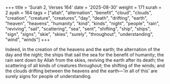 +++
title = 'Surah 2, Verses 164'
date = '2025-08-30'
weight = 171
surah = 2
ayah = 164
tags = ["allah", "alternation", "benefit", "cloud", "clouds", "creation", "creature", "creatures", "day", "death", "drifting", "earth", "heaven", "heavens", "humanity", "kind", "kinds", "night", "people", "rain", "reviving", "sail", "scattering", "sea", "sent", "shifting", "ship", "ships", "sign", "signs", "skie", "skies", "surely", "throughout", "understanding", "wind", "winds"]
+++

Indeed, in the creation of the heavens and the earth; the alternation of the day and the night; the ships that sail the sea for the benefit of humanity; the rain sent down by Allah from the skies, reviving the earth after its death; the scattering of all kinds of creatures throughout; the shifting of the winds; and the clouds drifting between the heavens and the earth—˹in all of this˺ are surely signs for people of understanding.